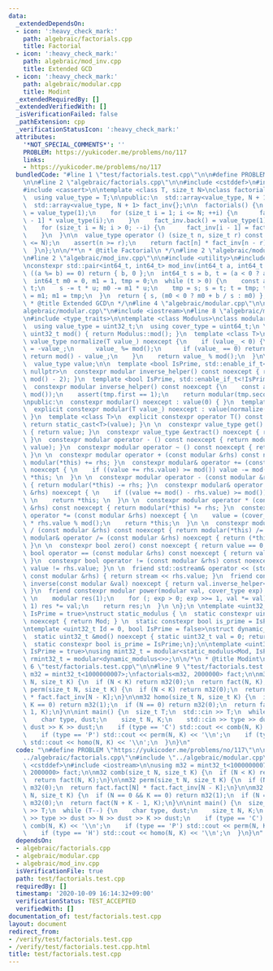 ```yaml
---
data:
  _extendedDependsOn:
  - icon: ':heavy_check_mark:'
    path: algebraic/factorials.cpp
    title: Factorial
  - icon: ':heavy_check_mark:'
    path: algebraic/mod_inv.cpp
    title: Extended GCD
  - icon: ':heavy_check_mark:'
    path: algebraic/modular.cpp
    title: Modint
  _extendedRequiredBy: []
  _extendedVerifiedWith: []
  _isVerificationFailed: false
  _pathExtension: cpp
  _verificationStatusIcon: ':heavy_check_mark:'
  attributes:
    '*NOT_SPECIAL_COMMENTS*': ''
    PROBLEM: https://yukicoder.me/problems/no/117
    links:
    - https://yukicoder.me/problems/no/117
  bundledCode: "#line 1 \"test/factorials.test.cpp\"\n\n#define PROBLEM \"https://yukicoder.me/problems/no/117\"\
    \n\n#line 2 \"algebraic/factorials.cpp\"\n\n#include <cstddef>\n#include <array>\n\
    #include <cassert>\n\ntemplate <class T, size_t N>\nclass factorials {\npublic:\n\
    \  using value_type = T;\n\npublic:\n  std::array<value_type, N + 1> fact{};\n\
    \  std::array<value_type, N + 1> fact_inv{};\n\n  factorials() {\n    fact.front()\
    \ = value_type(1);\n    for (size_t i = 1; i <= N; ++i) {\n      fact[i] = fact[i\
    \ - 1] * value_type(i);\n    }\n    fact_inv.back() = value_type(1) / fact.back();\n\
    \    for (size_t i = N; i > 0; --i) {\n      fact_inv[i - 1] = fact_inv[i] * value_type(i);\n\
    \    }\n  }\n\n  value_type operator () (size_t n, size_t r) const {\n    assert(n\
    \ <= N);\n    assert(n >= r);\n    return fact[n] * fact_inv[n - r] * fact_inv[r];\n\
    \  }\n};\n\n/**\n * @title Factorial\n */\n#line 2 \"algebraic/modular.cpp\"\n\
    \n#line 2 \"algebraic/mod_inv.cpp\"\n\n#include <utility>\n#include <cstdint>\n\
    \nconstexpr std::pair<int64_t, int64_t> mod_inv(int64_t a, int64_t b) {\n  if\
    \ ((a %= b) == 0) return { b, 0 };\n  int64_t s = b, t = (a < 0 ? a + b : a);\n\
    \  int64_t m0 = 0, m1 = 1, tmp = 0;\n  while (t > 0) {\n    const auto u = s /\
    \ t;\n    s -= t * u; m0 -= m1 * u;\n    tmp = s; s = t; t = tmp; tmp = m0; m0\
    \ = m1; m1 = tmp;\n  }\n  return { s, (m0 < 0 ? m0 + b / s : m0) };\n}\n\n/**\n\
    \ * @title Extended GCD\n */\n#line 4 \"algebraic/modular.cpp\"\n\n#line 6 \"\
    algebraic/modular.cpp\"\n#include <iostream>\n#line 8 \"algebraic/modular.cpp\"\
    \n#include <type_traits>\n\ntemplate <class Modulus>\nclass modular {\npublic:\n\
    \  using value_type = uint32_t;\n  using cover_type = uint64_t;\n \n  static constexpr\
    \ uint32_t mod() { return Modulus::mod(); }\n  template <class T>\n  static constexpr\
    \ value_type normalize(T value_) noexcept {\n    if (value_ < 0) {\n      value_\
    \ = -value_;\n      value_ %= mod();\n      if (value_ == 0) return 0;\n     \
    \ return mod() - value_;\n    }\n    return value_ % mod();\n  }\n\nprivate:\n\
    \  value_type value;\n\n  template <bool IsPrime, std::enable_if_t<IsPrime>* =\
    \ nullptr>\n  constexpr modular inverse_helper() const noexcept { return power(*this,\
    \ mod() - 2); }\n  template <bool IsPrime, std::enable_if_t<!IsPrime>* = nullptr>\n\
    \  constexpr modular inverse_helper() const noexcept {\n    const auto tmp = mod_inv(value,\
    \ mod());\n    assert(tmp.first == 1);\n    return modular(tmp.second);\n  }\n\
    \npublic:\n  constexpr modular() noexcept : value(0) { }\n  template <class T>\n\
    \  explicit constexpr modular(T value_) noexcept : value(normalize(value_)) {\
    \ }\n  template <class T>\n  explicit constexpr operator T() const noexcept {\
    \ return static_cast<T>(value); }\n \n  constexpr value_type get() const noexcept\
    \ { return value; }\n  constexpr value_type &extract() noexcept { return value;\
    \ }\n  constexpr modular operator - () const noexcept { return modular(mod() -\
    \ value); }\n  constexpr modular operator ~ () const noexcept { return inverse(*this);\
    \ }\n \n  constexpr modular operator + (const modular &rhs) const noexcept { return\
    \ modular(*this) += rhs; }\n  constexpr modular& operator += (const modular &rhs)\
    \ noexcept { \n    if ((value += rhs.value) >= mod()) value -= mod(); \n    return\
    \ *this; \n  }\n \n  constexpr modular operator - (const modular &rhs) const noexcept\
    \ { return modular(*this) -= rhs; }\n  constexpr modular& operator -= (const modular\
    \ &rhs) noexcept { \n    if ((value += mod() - rhs.value) >= mod()) value -= mod();\
    \ \n    return *this; \n  }\n \n  constexpr modular operator * (const modular\
    \ &rhs) const noexcept { return modular(*this) *= rhs; }\n  constexpr modular&\
    \ operator *= (const modular &rhs) noexcept { \n    value = (cover_type) value\
    \ * rhs.value % mod();\n    return *this;\n  }\n \n  constexpr modular operator\
    \ / (const modular &rhs) const noexcept { return modular(*this) /= rhs; }\n  constexpr\
    \ modular& operator /= (const modular &rhs) noexcept { return (*this) *= inverse(rhs);\
    \ }\n \n  constexpr bool zero() const noexcept { return value == 0; }\n  constexpr\
    \ bool operator == (const modular &rhs) const noexcept { return value == rhs.value;\
    \ }\n  constexpr bool operator != (const modular &rhs) const noexcept { return\
    \ value != rhs.value; }\n \n  friend std::ostream& operator << (std::ostream &stream,\
    \ const modular &rhs) { return stream << rhs.value; }\n  friend constexpr modular\
    \ inverse(const modular &val) noexcept { return val.inverse_helper<Modulus::is_prime>();\
    \ }\n  friend constexpr modular power(modular val, cover_type exp) noexcept {\
    \ \n    modular res(1);\n    for (; exp > 0; exp >>= 1, val *= val) if (exp &\
    \ 1) res *= val;\n    return res;\n  }\n \n};\n \ntemplate <uint32_t Mod, bool\
    \ IsPrime = true>\nstruct static_modulus { \n  static constexpr uint32_t mod()\
    \ noexcept { return Mod; } \n  static constexpr bool is_prime = IsPrime;\n};\n\
    \ntemplate <uint32_t Id = 0, bool IsPrime = false>\nstruct dynamic_modulus {\n\
    \  static uint32_t &mod() noexcept { static uint32_t val = 0; return val; }\n\
    \  static constexpr bool is_prime = IsPrime;\n};\n\ntemplate <uint32_t Mod, bool\
    \ IsPrime = true>\nusing mint32_t = modular<static_modulus<Mod, IsPrime>>;\nusing\
    \ rmint32_t = modular<dynamic_modulus<>>;\n\n/*\n * @title Modint\n */\n#line\
    \ 6 \"test/factorials.test.cpp\"\n\n#line 9 \"test/factorials.test.cpp\"\n\nusing\
    \ m32 = mint32_t<1000000007>;\nfactorials<m32, 2000000> fact;\n\nm32 comb(size_t\
    \ N, size_t K) {\n  if (N < K) return m32(0);\n  return fact(N, K);\n}\n\nm32\
    \ perm(size_t N, size_t K) {\n  if (N < K) return m32(0);\n  return fact.fact[N]\
    \ * fact.fact_inv[N - K];\n}\n\nm32 homo(size_t N, size_t K) {\n  if (N == 0 &&\
    \ K == 0) return m32(1);\n  if (N == 0) return m32(0);\n  return fact(N + K -\
    \ 1, K);\n}\n\nint main() {\n  size_t T;\n  std::cin >> T;\n  while (T--) {\n\
    \    char type, dust;\n    size_t N, K;\n    std::cin >> type >> dust >> N >>\
    \ dust >> K >> dust;\n    if (type == 'C') std::cout << comb(N, K) << '\\n';\n\
    \    if (type == 'P') std::cout << perm(N, K) << '\\n';\n    if (type == 'H')\
    \ std::cout << homo(N, K) << '\\n';\n  }\n}\n"
  code: "\n#define PROBLEM \"https://yukicoder.me/problems/no/117\"\n\n#include \"\
    ../algebraic/factorials.cpp\"\n#include \"../algebraic/modular.cpp\"\n\n#include\
    \ <cstddef>\n#include <iostream>\n\nusing m32 = mint32_t<1000000007>;\nfactorials<m32,\
    \ 2000000> fact;\n\nm32 comb(size_t N, size_t K) {\n  if (N < K) return m32(0);\n\
    \  return fact(N, K);\n}\n\nm32 perm(size_t N, size_t K) {\n  if (N < K) return\
    \ m32(0);\n  return fact.fact[N] * fact.fact_inv[N - K];\n}\n\nm32 homo(size_t\
    \ N, size_t K) {\n  if (N == 0 && K == 0) return m32(1);\n  if (N == 0) return\
    \ m32(0);\n  return fact(N + K - 1, K);\n}\n\nint main() {\n  size_t T;\n  std::cin\
    \ >> T;\n  while (T--) {\n    char type, dust;\n    size_t N, K;\n    std::cin\
    \ >> type >> dust >> N >> dust >> K >> dust;\n    if (type == 'C') std::cout <<\
    \ comb(N, K) << '\\n';\n    if (type == 'P') std::cout << perm(N, K) << '\\n';\n\
    \    if (type == 'H') std::cout << homo(N, K) << '\\n';\n  }\n}\n"
  dependsOn:
  - algebraic/factorials.cpp
  - algebraic/modular.cpp
  - algebraic/mod_inv.cpp
  isVerificationFile: true
  path: test/factorials.test.cpp
  requiredBy: []
  timestamp: '2020-10-09 16:14:32+09:00'
  verificationStatus: TEST_ACCEPTED
  verifiedWith: []
documentation_of: test/factorials.test.cpp
layout: document
redirect_from:
- /verify/test/factorials.test.cpp
- /verify/test/factorials.test.cpp.html
title: test/factorials.test.cpp
---
```

